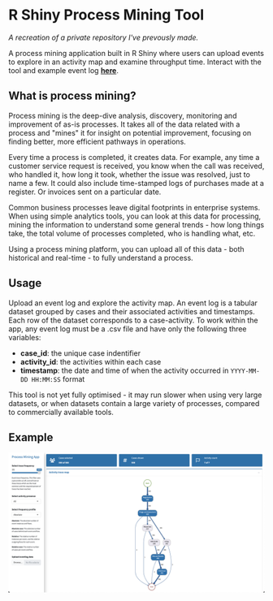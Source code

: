 # R Shiny Process Mining Tool

*A recreation of a private repository I've prevously made.*

A process mining application built in R Shiny where users can upload events to explore in an activity map and examine throughput time. Interact with the tool and example event log **[here](https://ndrshiny.shinyapps.io/process_mining_application/)**.

## What is process mining?
Process mining is the deep-dive analysis, discovery, monitoring and improvement of as-is processes. It takes all of the data related with a process and "mines" it for insight on potential improvement, focusing on finding better, more efficient pathways in operations. 

Every time a process is completed, it creates data. For example, any time a customer service request is received, you know when the call was received, who handled it, how long it took, whether the issue was resolved, just to name a few. It could also include time-stamped logs of purchases made at a register. Or invoices sent on a particular date.

Common business processes leave digital footprints in enterprise systems. When using simple analytics tools, you can look at this data for processing, mining the information to understand some general trends - how long things take, the total volume of processes completed, who is handling what, etc.

Using a process mining platform, you can upload all of this data - both historical and real-time - to fully understand a process.

## Usage
Upload an event log and explore the activity map. An event log is a tabular dataset grouped by cases and their associated activities and timestamps. Each row of the dataset corresponds to a case-activity. To work within the app, any event log must be a .csv file and have only the following three variables: 

- **case_id**: the unique case indentifier
- **activity_id**: the activities within each case
- **timestamp**: the date and time of when the activity occurred in `YYYY-MM-DD HH:MM:SS` format

This tool is not yet fully optimised - it may run slower when using very large datasets, or when datasets contain a large variety of processes, compared to commercially available tools.

## Example
<p align="center">
<img width="1429" alt="example" src="https://github.com/dempseynoel/process-mining-application/blob/main/process_mining_app_image.png">
</p>

